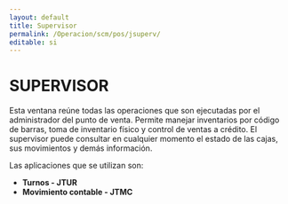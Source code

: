 ```yaml
---
layout: default
title: Supervisor
permalink: /Operacion/scm/pos/jsuperv/
editable: si
---
```


# SUPERVISOR  

Esta ventana reúne todas las operaciones que son ejecutadas por el administrador del punto de venta.  Permite manejar inventarios por código de barras, toma de inventario físico y control de ventas a crédito.  El supervisor puede consultar en cualquier momento el estado de las cajas, sus movimientos y demás información.  

Las aplicaciones que se utilizan son:  

* **Turnos - JTUR**  
* **Movimiento contable - JTMC**

